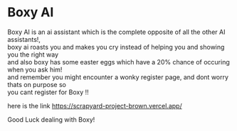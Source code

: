 # Boxy AI
Boxy AI is an ai assistant which is the complete opposite of all the other AI assistants!,<br>
boxy ai roasts you and makes you cry instead of helping you and showing you the right way<br>
and also boxy has some easter eggs which have a 20% chance of occuring when you ask him!<br>
and remember you might encounter a wonky register page, and dont worry thats on purpose so<br>
you cant register for Boxy !!

here is the link <a>https://scrapyard-project-brown.vercel.app/</a>

Good Luck dealing with Boxy!
